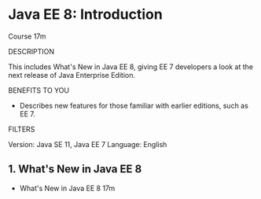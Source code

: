 # Java EE 8: Introduction	

   Course 17m

DESCRIPTION

This includes What's New in Java EE 8, giving EE 7 developers a look at the next release of Java Enterprise Edition.

BENEFITS TO YOU

- Describes new features for those familiar with earlier editions, such as EE 7.

FILTERS

Version: Java SE 11, Java EE 7
Language: English

## 1. What's New in Java EE 8
   
   * What's New in Java EE 8 17m

